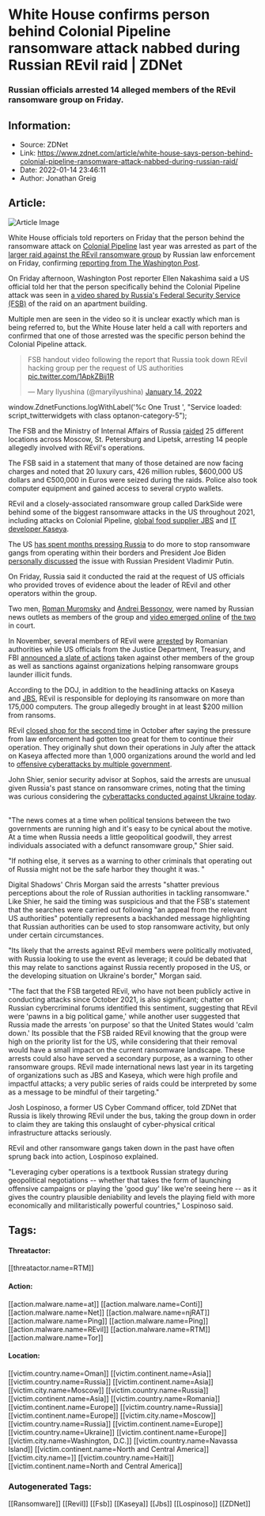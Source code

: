 # White House confirms person behind Colonial Pipeline ransomware attack nabbed during Russian REvil raid | ZDNet
### Russian officials arrested 14 alleged members of the REvil ransomware group on Friday.

## Information:
+ Source: ZDNet
+ Link: https://www.zdnet.com/article/white-house-says-person-behind-colonial-pipeline-ransomware-attack-nabbed-during-russian-raid/
+ Date: 2022-01-14 23:46:11
+ Author: Jonathan Greig


## Article:
![Article Image](https://www.zdnet.com/a/img/resize/1f314862fc084e76586ad0ee7a5ba74fa1c00d1d/2019/02/11/054c0f7d-9f52-4011-93b9-fc194a5c8514/russia-internet-5c61834560b2b8aa7ec1dd24-1-feb-11-2019-16-00-24-poster.jpg?width=770&height=578&fit=crop&auto=webp)

White House officials told reporters on Friday that the person behind the ransomware attack on [Colonial Pipeline](https://www.zdnet.com/article/colonial-pipeline-ransomware-attack-everything-you-need-to-know/) last year was arrested as part of the [larger raid against the REvil ransomware group](https://www.zdnet.com/article/russian-authorities-take-down-revil-ransomware-gang/) by Russian law enforcement on Friday, confirming [reporting from The Washington Post](https://www.washingtonpost.com/world/2022/01/14/russia-hacker-revil/). 

On Friday afternoon, Washington Post reporter Ellen Nakashima said a US official told her that the person specifically behind the Colonial Pipeline attack was seen in [a video shared by Russia's Federal Security Service (FSB)](https://twitter.com/maryilyushina/status/1481980035535888384) of the raid on an apartment building. 

Multiple men are seen in the video so it is unclear exactly which man is being referred to, but the White House later held a call with reporters and confirmed that one of those arrested was the specific person behind the Colonial Pipeline attack. 




> FSB handout video following the report that Russia took down REvil hacking group per the request of US authorities [pic.twitter.com/1ApkZBij1R](https://t.co/1ApkZBij1R)
> 
> — Mary Ilyushina (@maryilyushina) [January 14, 2022](https://twitter.com/maryilyushina/status/1481980035535888384?ref_src=twsrc%5Etfw)




 window.ZdnetFunctions.logWithLabel('%c One Trust ', "Service loaded: script\_twitterwidgets with class optanon-category-5");
 
The FSB and the Ministry of Internal Affairs of Russia [raided](http://www.fsb.ru/fsb/press/message/single.htm%21id%3D10439388%40fsbMessage.html) 25 different locations across Moscow, St. Petersburg and Lipetsk, arresting 14 people allegedly involved with REvil's operations. 

The FSB said in a statement that many of those detained are now facing charges and noted that 20 luxury cars, 426 million rubles, $600,000 US dollars and Є500,000 in Euros were seized during the raids. Police also took computer equipment and gained access to several crypto wallets.

REvil and a closely-associated ransomware group called DarkSide were behind some of the biggest ransomware attacks in the US throughout 2021, including attacks on Colonial Pipeline, [global food supplier JBS](https://www.zdnet.com/article/fbi-attributes-jbs-ransomware-attack-to-revil/) and [IT developer Kaseya](https://www.zdnet.com/article/updated-kaseya-ransomware-attack-faq-what-we-know-now/). 

The US [has spent months pressing Russia](https://www.zdnet.com/article/ransomware-us-warns-russia-to-take-action-after-latest-attacks/) to do more to stop ransomware gangs from operating within their borders and President Joe Biden [personally discussed](https://www.zdnet.com/article/biden-and-putin-spar-over-cybersecurity-ransomware-at-geneva-summit/) the issue with Russian President Vladimir Putin. 






On Friday, Russia said it conducted the raid at the request of US officials who provided troves of evidence about the leader of REvil and other operators within the group.

Two men, [Roman Muromsky](https://t.co/Nz9UFNegvG) and [Andrei Bessonov](https://t.co/E8OaQs9UXs), were named by Russian news outlets as members of the group and [video emerged online](https://twitter.com/vxunderground/status/1482077510204628995) of [the two](https://twitter.com/Zilla57826895/status/1482064981537533956) in court. 

In November, several members of REvil were [arrested](https://www.zdnet.com/article/ransomware-suspected-revil-ransomware-affiliates-arrested/) by Romanian authorities while US officials from the Justice Department, Treasury, and FBI [announced a slate of actions](https://www.justice.gov/live) taken against other members of the group as well as sanctions against organizations helping ransomware groups launder illicit funds.

According to the DOJ, in addition to the headlining attacks on Kaseya and [JBS](https://www.zdnet.com/article/jbs-usa-cyber-attack-affecting-north-american-and-australian-systems/), REvil is responsible for deploying its ransomware on more than 175,000 computers. The group allegedly brought in at least $200 million from ransoms. 


REvil [closed shop for the second time](https://www.zdnet.com/article/revil-ransomware-operators-claim-group-is-ending-activity-again-happy-blog-now-offline/#:~:text=REvil%20originally%20closed%20shop%20in,worldwide%20and%20caused%20untold%20damage.&text=But%20the%20group%20attracted%20immense,its%20operation%20on%20July%2013.) in October after saying the pressure from law enforcement had gotten too great for them to continue their operation. They originally shut down their operations in July after the attack on Kaseya affected more than 1,000 organizations around the world and led to [offensive cyberattacks by multiple government](https://www.zdnet.com/article/multiple-governments-involved-in-coordinated-takedown-of-revil-ransomware-group-reuters/). 

John Shier, senior security advisor at Sophos, said the arrests are unusual given Russia's past stance on ransomware crimes, noting that the timing was curious considering the [cyberattacks conducted against Ukraine today](https://www.zdnet.com/article/russian-authorities-take-down-revil-ransomware-gang/).  

"The news comes at a time when political tensions between the two governments are running high and it's easy to be cynical about the motive. At a time when Russia needs a little geopolitical goodwill, they arrest individuals associated with a defunct ransomware group," Shier said. 

"If nothing else, it serves as a warning to other criminals that operating out of Russia might not be the safe harbor they thought it was. "

Digital Shadows' Chris Morgan said the arrests "shatter previous perceptions about the role of Russian authorities in tackling ransomware." Like Shier, he said the timing was suspicious and that the FSB's statement that the searches were carried out following "an appeal from the relevant US authorities" potentially represents a backhanded message highlighting that Russian authorities can be used to stop ransomware activity, but only under certain circumstances. 

"Its likely that the arrests against REvil members were politically motivated, with Russia looking to use the event as leverage; it could be debated that this may relate to sanctions against Russia recently proposed in the US, or the developing situation on Ukraine's border," Morgan said.

"The fact that the FSB targeted REvil, who have not been publicly active in conducting attacks since October 2021, is also significant; chatter on Russian cybercriminal forums identified this sentiment, suggesting that REvil were 'pawns in a big political game,' while another user suggested that Russia made the arrests 'on purpose' so that the United States would 'calm down.' Its possible that the FSB raided REvil knowing that the group were high on the priority list for the US, while considering that their removal would have a small impact on the current ransomware landscape. These arrests could also have served a secondary purpose, as a warning to other ransomware groups. REvil made international news last year in its targeting of organizations such as JBS and Kaseya, which were high profile and impactful attacks; a very public series of raids could be interpreted by some as a message to be mindful of their targeting."

Josh Lospinoso, a former US Cyber Command officer, told ZDNet that Russia is likely throwing REvil under the bus, taking the group down in order to claim they are taking this onslaught of cyber-physical critical infrastructure attacks seriously. 

REvil and other ransomware gangs taken down in the past have often sprung back into action, Lospinoso explained. 

"Leveraging cyber operations is a textbook Russian strategy during geopolitical negotiations -- whether that takes the form of launching offensive campaigns or playing the 'good guy' like we're seeing here -- as it gives the country plausible deniability and levels the playing field with more economically and militaristically powerful countries," Lospinoso said. 





## Tags:

#### Threatactor:
[[threatactor.name=RTM]]

#### Action:
[[action.malware.name=at]] [[action.malware.name=Conti]] [[action.malware.name=Net]] [[action.malware.name=njRAT]] [[action.malware.name=Ping]] [[action.malware.name=Ping]] [[action.malware.name=REvil]] [[action.malware.name=RTM]] [[action.malware.name=Tor]]

#### Location:
[[victim.country.name=Oman]] [[victim.continent.name=Asia]] [[victim.country.name=Russia]] [[victim.continent.name=Asia]] [[victim.city.name=Moscow]] [[victim.country.name=Russia]] [[victim.continent.name=Asia]] [[victim.country.name=Romania]] [[victim.continent.name=Europe]] [[victim.country.name=Russia]] [[victim.continent.name=Europe]] [[victim.city.name=Moscow]] [[victim.country.name=Russia]] [[victim.continent.name=Europe]] [[victim.country.name=Ukraine]] [[victim.continent.name=Europe]] [[victim.city.name=Washington, D.C.]] [[victim.country.name=Navassa Island]] [[victim.continent.name=North and Central America]] [[victim.city.name=]] [[victim.country.name=Haiti]] [[victim.continent.name=North and Central America]]

### Autogenerated Tags:
[[Ransomware]] [[Revil]] [[Fsb]] [[Kaseya]] [[Jbs]] [[Lospinoso]] [[ZDNet]]

